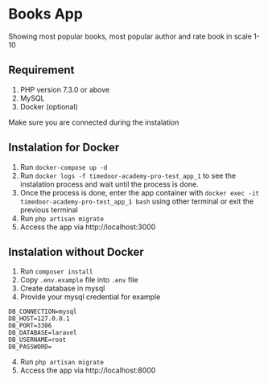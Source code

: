 # Books App

Showing most popular books, most popular author and rate book in scale 1-10

## Requirement

1. PHP version 7.3.0 or above
2. MySQL
3. Docker (optional)

Make sure you are connected during the instalation

## Instalation for Docker

1. Run `docker-compose up -d`
2. Run `docker logs -f timedoor-academy-pro-test_app_1` to see the instalation process and wait until the process is done.
3. Once the process is done, enter the app container with `docker exec -it timedoor-academy-pro-test_app_1 bash` using other terminal or exit the previous terminal
4. Run `php artisan migrate`
5. Access the app via http://localhost:3000

## Instalation without Docker

1. Run `composer install`
2. Copy `.env.example` file into `.env` file
3. Create database in mysql
4. Provide your mysql credential for example

```
DB_CONNECTION=mysql
DB_HOST=127.0.0.1
DB_PORT=3306
DB_DATABASE=laravel
DB_USERNAME=root
DB_PASSWORD=
```

4. Run `php artisan migrate`
5. Access the app via http://localhost:8000
